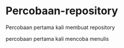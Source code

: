 # Percobaan-repository
Percobaan pertama kali membuat repository

percobaan pertama kali mencoba menulis
